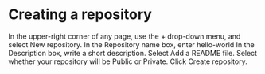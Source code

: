 # Creating a repository
In the upper-right corner of any page, use the + drop-down menu, and select New repository.
In the Repository name box, enter hello-world
In the Description box, write a short description.
Select Add a README file.
Select whether your repository will be Public or Private.
Click Create repository.
